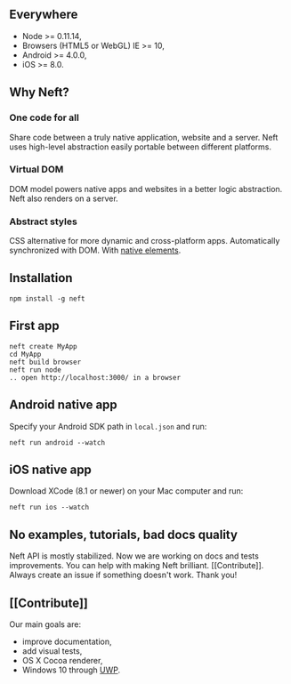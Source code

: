## Everywhere

- Node >= 0.11.14,
- Browsers (HTML5 or WebGL) IE >= 10,
- Android >= 4.0.0,
- iOS >= 8.0.

## Why Neft?

### One code for all

Share code between a truly native application, website and a server. Neft uses high-level abstraction easily portable between different platforms.

### Virtual DOM

DOM model powers native apps and websites in a better logic abstraction. Neft also renders on a server.

### Abstract styles

CSS alternative for more dynamic and cross-platform apps. Automatically synchronized with DOM. With [native elements](https://github.com/Neft-io/neft/wiki/Default-Styles).

## Installation

```
npm install -g neft
```

## First app

```
neft create MyApp
cd MyApp
neft build browser
neft run node
.. open http://localhost:3000/ in a browser
```

## Android native app

Specify your Android SDK path in `local.json` and run:

```
neft run android --watch
```

## iOS native app

Download XCode (8.1 or newer) on your Mac computer and run:

```
neft run ios --watch
```

## No examples, tutorials, bad docs quality

Neft API is mostly stabilized. Now we are working on docs and tests improvements. You can help with making Neft brilliant. [[Contribute]]. Always create an issue if something doesn't work. Thank you!

## [[Contribute]]

Our main goals are:
- improve documentation,
- add visual tests,
- OS X Cocoa renderer,
- Windows 10 through [UWP](https://en.wikipedia.org/wiki/Universal_Windows_Platform).